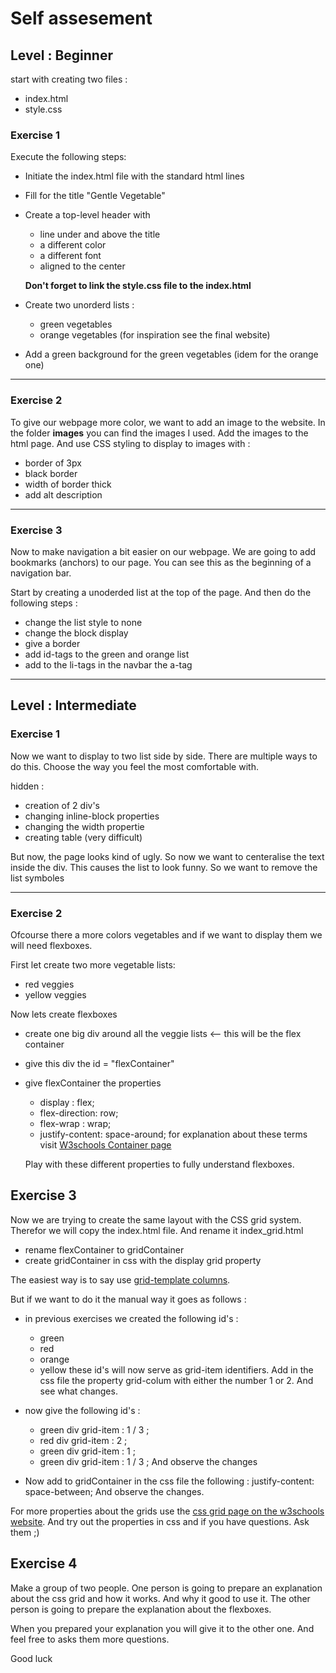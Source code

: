 # Self assesement

## Level : Beginner

start with creating two files : 
* index.html
* style.css 

### Exercise 1 

Execute the following steps: 
* Initiate the index.html file with the standard html lines 
* Fill for the title "Gentle Vegetable" 
* Create a top-level header with 
    * line under and above the title 
    * a different color 
    * a different font 
    * aligned to the center 

    **Don't forget to link the style.css file to the index.html**

* Create two unorderd lists : 
    * green vegetables
    * orange vegetables 
    (for inspiration see the final website)
* Add a green background for the green vegetables (idem for the orange one) 

***

### Exercise 2 

To give our webpage more color, we want to add an image to the website. In the folder **images** you can find the images I used. Add the images to the html page. And use CSS styling to display to images with : 
* border of 3px
* black border
* width of border thick 
* add alt description 

***

### Exercise 3

Now to make navigation a bit easier on our webpage. We are going to add bookmarks (anchors) to our page. You can see this as the beginning of a navigation bar. 

Start by creating a unoderded list at the top of the page. And then do the following steps : 
* change the list style to none 
* change the block display 
* give a  border 
* add id-tags to the green and orange list 
* add to the li-tags in the navbar the a-tag 

***


## Level : Intermediate 

### Exercise 1

Now we want to display to two list side by side. There are multiple ways to do this. Choose the way you feel the most comfortable with. 

hidden : 
* creation of 2 div's 
* changing inline-block properties 
* changing the width propertie 
* creating table (very difficult)

But now, the page looks kind of ugly. 
So now we want to centeralise the text inside the div.
This causes the list to look funny. So we want to remove the list symboles

***

### Exercise 2 

Ofcourse there a more colors vegetables and if we want to display them we will need flexboxes. 

First let create two more vegetable lists:
* red veggies
* yellow veggies 

Now lets create flexboxes 
* create one big div around all the veggie lists <-- this will be the flex container 
* give this div the id = "flexContainer" 
* give flexContainer the properties
    * display : flex; 
    * flex-direction: row;
    * flex-wrap : wrap; 
    * justify-content: space-around;
    for explanation about these terms visit [W3schools Container page](https://www.w3schools.com/css/css3_flexbox_container.asp)

    Play with these different properties to fully understand flexboxes. 

## Exercise 3 

Now we are trying to create the same layout with the CSS grid system. Therefor we will copy the index.html file. And rename it index_grid.html 

* rename flexContainer to gridContainer
* create gridContainer in css with the display grid property 

The easiest way is to say use [grid-template columns](https://www.w3schools.com/css/css_grid_container.asp).

But if we want to do it the manual way it goes as follows : 
* in previous exercises we created the following id's : 
    * green
    * red
    * orange
    * yellow 
  these id's will now serve as grid-item identifiers. Add in the css file the property grid-colum with either the number 1 or 2. And see what changes. 

* now give the following id's :
    * green div grid-item : 1 / 3 ; 
    * red div grid-item : 2 ; 
    * green div grid-item : 1 ; 
    * green div grid-item : 1 / 3 ; 
And observe the changes 

* Now add to gridContainer in the css file the following : justify-content: space-between; 
And observe the changes. 

For more properties about the grids use the [css grid page on the w3schools website](https://www.w3schools.com/css/css_grid.asp). And try out the properties in css and if you have questions. Ask them ;) 

## Exercise 4 
Make a group of two people.
One person is going to prepare an explanation about the css grid and how it works. And why it good to use it. The other person is going to prepare the explanation about the flexboxes. 

When you prepared your explanation you will give it to the other one. And feel free to asks them more questions. 

Good luck 


